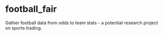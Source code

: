 # football_fair
Gather football data from odds to team stats - a potential research project on sports trading.
